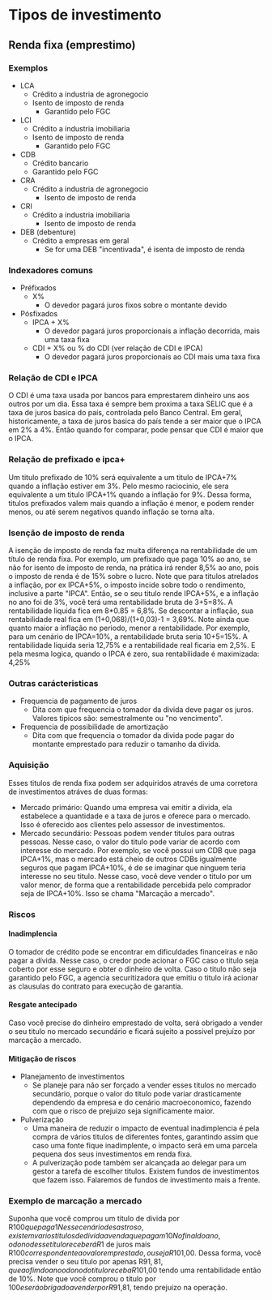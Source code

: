 # Tipos de investimento
## Renda fixa (emprestimo)
### Exemplos	
- LCA
  - Crédito a industria de agronegocio
  - Isento de imposto de renda
	- Garantido pelo FGC
- LCI
  - Crédito a industria imobiliaria
  - Isento de imposto de renda
	- Garantido pelo FGC
- CDB
  - Crédito bancario
  - Garantido pelo FGC
- CRA
  - Crédito a industria de agronegocio
	- Isento de imposto de renda
- CRI
  - Crédito a industria imobiliaria
	- Isento de imposto de renda
- DEB (debenture)
   - Crédito a empresas em geral
	 - Se for uma DEB "incentivada", é isenta de imposto de renda

### Indexadores comuns
- Préfixados
  - X%
	- O devedor pagará juros fixos sobre o montante devido
- Pósfixados
  - IPCA + X%
    - O devedor pagará juros proporcionais a inflação decorrida, mais uma taxa fixa
  - CDI + X% ou % do CDI (ver relação de CDI e IPCA)
    - O devedor pagará juros proporcionais ao CDI mais uma taxa fixa

### Relação de CDI e IPCA
O CDI é uma taxa usada por bancos para emprestarem dinheiro uns aos outros por um dia. Essa taxa é sempre bem proxima a taxa SELIC que é a taxa de juros basica do país, controlada pelo Banco Central.
Em geral, historicamente, a taxa de juros basica do país tende a ser maior que o IPCA em 2% a 4%. Então quando for comparar, pode pensar que CDI é maior que o IPCA.

### Relação de prefixado e ipca+
Um titulo prefixado de 10% será equivalente a um titulo de IPCA+7% quando a inflação estiver em 3%. Pelo mesmo raciocinio, ele sera equivalente a um titulo IPCA+1% quando a inflação for 9%. Dessa forma, titulos prefixados valem mais quando a inflação é menor, e podem render menos, ou até serem negativos quando inflação se torna alta.

### Isenção de imposto de renda
A isenção de imposto de renda faz muita diferença na rentabilidade de um título de renda fixa. Por exemplo, um prefixado que paga 10% ao ano, se não for isento de imposto de renda, na prática irá render 8,5% ao ano, pois o imposto de renda é de 15% sobre o lucro.
Note que para titulos atrelados a inflação, por ex IPCA+5%, o imposto incide sobre todo o rendimento, inclusive a parte "IPCA".
Então, se o seu titulo rende IPCA+5%, e a inflação no ano foi de 3%, você terá uma rentabilidade bruta de 3+5=8%. A rentabilidade liquida fica em 8*0.85 = 6,8%. Se descontar a inflação, sua rentabilidade real fica em (1+0,068)/(1+0,03)-1 = 3,69%.
Note ainda que quanto maior a inflação no periodo, menor a rentabilidade. Por exemplo, para um cenário de IPCA=10%, a rentabilidade bruta seria 10+5=15%. A rentabilidade liquida seria 12,75% e a rentabilidade real ficaria em 2,5%.
E pela mesma logica, quando o IPCA é zero, sua rentabilidade é maximizada: 4,25%

### Outras carácteristicas
- Frequencia de pagamento de juros
  - Dita com que frequencia o tomador da divida deve pagar os juros. Valores tipicos são: semestralmente ou "no vencimento".
- Frequencia de possibilidade de amortização
  - Dita com que frequencia o tomador da divida pode pagar do montante emprestado para reduzir o tamanho da divida.

### Aquisição
Esses titulos de renda fixa podem ser adquiridos através de uma corretora de investimentos atráves de duas formas:
- Mercado primário: Quando uma empresa vai emitir a divida, ela estabelece a quantidade e a taxa de juros e oferece para o mercado. Isso é oferecido aos clientes pelo assessor de investimentos.
- Mercado secundário: Pessoas podem vender titulos para outras pessoas. Nesse caso, o valor do titulo pode variar de acordo com interesse do mercado. Por exemplo, se você possui um CDB que paga IPCA+1%, mas o mercado está cheio de outros CDBs igualmente seguros que pagam IPCA+10%, é de se imaginar que ninguem teria interesse no seu titulo. Nesse caso, você deve vender o titulo por um valor menor, de forma que a rentabilidade percebida pelo comprador seja de IPCA+10%. Isso se chama "Marcação a mercado".

### Riscos
#### Inadimplencia

O tomador de crédito pode se encontrar em dificuldades financeiras e não pagar a dívida. Nesse caso, o credor pode acionar o FGC caso o titulo seja coberto por esse seguro e obter o dinheiro de volta.
Caso o titulo não seja garantido pelo FGC, a agencia securitizadora que emitiu o titulo irá acionar as clausulas do contrato para execução de garantia.

#### Resgate antecipado

Caso você precise do dinheiro emprestado de volta, será obrigado a vender o seu titulo no mercado secundário e ficará sujeito a possivel prejuízo por marcação a mercado.

#### Mitigação de riscos
- Planejamento de investimentos
  - Se planeje para não ser forçado a vender esses titulos no mercado secundário, porque o valor do titulo pode variar drasticamente dependendo da empresa e do cenário macroeconomico, fazendo com que o risco de prejuizo seja significamente maior.
- Pulverização
  - Uma maneira de reduzir o impacto de eventual inadimplencia é pela compra de vários titulos de diferentes fontes, garantindo assim que caso uma fonte fique inadimplente, o impacto será em uma parcela pequena dos seus investimentos em renda fixa.
  - A pulverização pode também ser alcançada ao delegar para um gestor a tarefa de escolher titulos. Existem fundos de investimentos que fazem isso. Falaremos de fundos de investimento mais a frente.


### Exemplo de marcação a mercado

Suponha que você comprou um titulo de divida por R$100 que paga 1% ao ano com validade de dois anos. No ano seguinte, você decide resgatar o titulo antecipadamente vendendo-o no mercado secundário.
Nesse cenário desastroso, existem varios titulos de divida a venda que pagam 10% ao ano. Então ninguem compraria o seu titulo, a não ser que ele possa ser vendido com uma rentabilidade de 10% ao ano.
No final do ano, o dono desse título receberá R$1 de juros mais R$100 correspondente ao valor emprestado, ou seja R$101,00.
Dessa forma, você precisa vender o seu titulo por apenas R$91,81, que ao fim do ano o dono do titulo receba R$101,00 tendo uma rentabilidade então de 10%.
Note que você comprou o titulo por $100 e será obrigado a vender por R$91,81, tendo prejuizo na operação.

